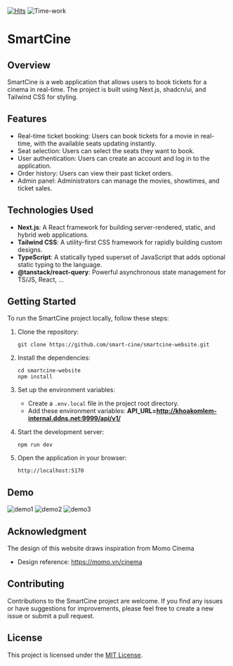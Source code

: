 [![Hits](https://hits.seeyoufarm.com/api/count/incr/badge.svg?url=https%3A%2F%2Fgithub.com%2Fsmart-cine%2Fsmartcine-website%2F&count_bg=%2379C83D&title_bg=%23555555&icon=&icon_color=%23E7E7E7&title=Visitors&edge_flat=true)](https://hits.seeyoufarm.com)
![Time-work](https://wakatime.com/badge/user/592c97c4-15ad-49cb-ac34-d607be35c524/project/afba0b32-c17f-4696-9de2-720d8ac964a1.svg)

# SmartCine

## Overview

SmartCine is a web application that allows users to book tickets for a cinema in real-time. The project is built using Next.js, shadcn/ui, and Tailwind CSS for styling.

## Features

- Real-time ticket booking: Users can book tickets for a movie in real-time, with the available seats updating instantly.
- Seat selection: Users can select the seats they want to book.
- User authentication: Users can create an account and log in to the application.
- Order history: Users can view their past ticket orders.
- Admin panel: Administrators can manage the movies, showtimes, and ticket sales.

## Technologies Used

- **Next.js**: A React framework for building server-rendered, static, and hybrid web applications.
- **Tailwind CSS**: A utility-first CSS framework for rapidly building custom designs.
- **TypeScript**: A statically typed superset of JavaScript that adds optional static typing to the language.
- **@tanstack/react-query**: Powerful  asynchronous state management  for TS/JS, React, ...

## Getting Started

To run the SmartCine project locally, follow these steps:

1. Clone the repository:

   ```shell
   git clone https://github.com/smart-cine/smartcine-website.git
   ```

2. Install the dependencies:

   ```shell
   cd smartcine-website
   npm install
   ```

3. Set up the environment variables:
   - Create a `.env.local` file in the project root directory.
   - Add these environment variables:  **API_URL=<http://khoakomlem-internal.ddns.net:9999/api/v1/>**

4. Start the development server:

   ```shell
   npm run dev
   ```

5. Open the application in your browser:

   ```shell
   http://localhost:5170
   ```

## Demo

![demo1](https://github.com/smart-cine/smartcine-website/blob/main/public/screenshot/1.png?raw=true)
![demo2](https://github.com/smart-cine/smartcine-website/blob/main/public/screenshot/2.png?raw=true)
![demo3](https://github.com/smart-cine/smartcine-website/blob/main/public/screenshot/3.png?raw=true)

## Acknowledgment

The design of this website draws inspiration from Momo Cinema

- Design reference: <https://momo.vn/cinema>

## Contributing

Contributions to the SmartCine project are welcome. If you find any issues or have suggestions for improvements, please feel free to create a new issue or submit a pull request.

## License

This project is licensed under the [MIT License](LICENSE).
